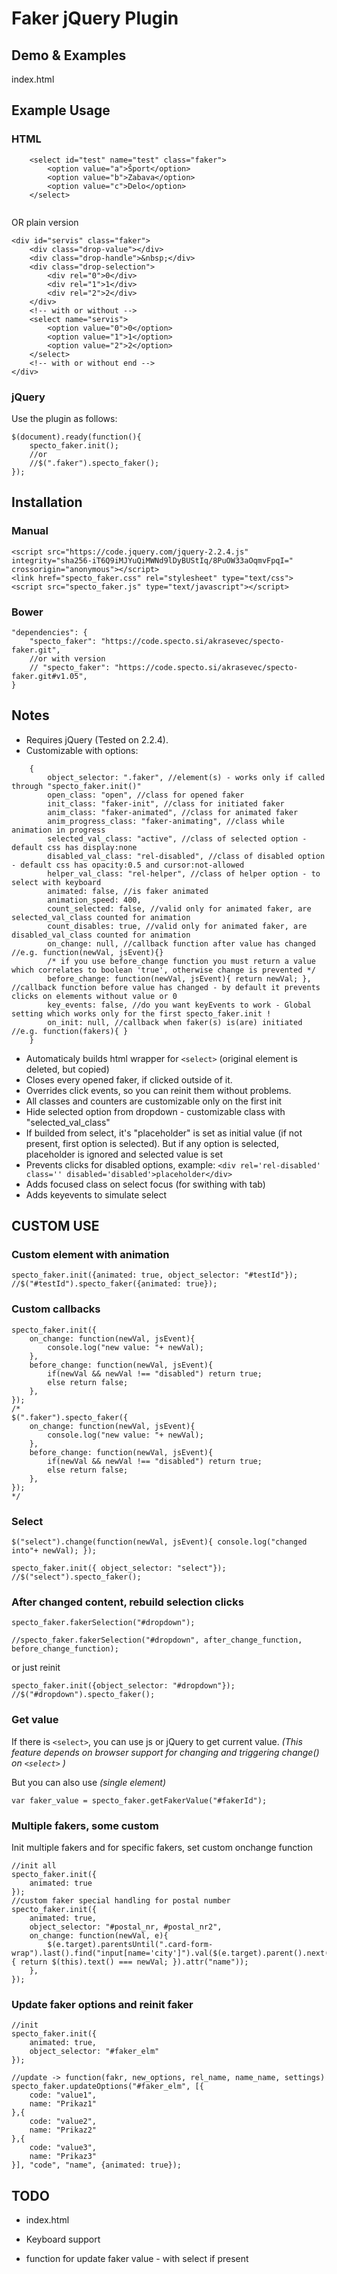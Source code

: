 # Faker jQuery Plugin

## Demo & Examples
index.html

## Example Usage

### HTML

```
	<select id="test" name="test" class="faker">
		<option value="a">Šport</option>
		<option value="b">Zabava</option>
		<option value="c">Delo</option>
	</select>
	
```

OR plain version

```
<div id="servis" class="faker">
	<div class="drop-value"></div>
	<div class="drop-handle">&nbsp;</div>
	<div class="drop-selection">
		<div rel="0">0</div>
		<div rel="1">1</div>
		<div rel="2">2</div>
	</div>
	<!-- with or without -->
	<select name="servis">
		<option value="0">0</option>
		<option value="1">1</option>
		<option value="2">2</option>
	</select>
	<!-- with or without end -->
</div>

```

### jQuery

Use the plugin as follows:

```
$(document).ready(function(){
	specto_faker.init(); 
	//or 
	//$(".faker").specto_faker();
});

```

## Installation

### Manual

```
<script src="https://code.jquery.com/jquery-2.2.4.js" integrity="sha256-iT6Q9iMJYuQiMWNd9lDyBUStIq/8PuOW33aOqmvFpqI=" crossorigin="anonymous"></script>
<link href="specto_faker.css" rel="stylesheet" type="text/css">
<script src="specto_faker.js" type="text/javascript"></script>

```

### Bower

```
"dependencies": {
	"specto_faker": "https://code.specto.si/akrasevec/specto-faker.git",
	//or with version
	// "specto_faker": "https://code.specto.si/akrasevec/specto-faker.git#v1.05",
}

```

## Notes

* Requires jQuery (Tested on 2.2.4).
* Customizable with options:

```
    {
		object_selector: ".faker", //element(s) - works only if called through "specto_faker.init()"
		open_class: "open", //class for opened faker
		init_class: "faker-init", //class for initiated faker
		anim_class: "faker-animated", //class for animated faker
		anim_progress_class: "faker-animating", //class while animation in progress
		selected_val_class: "active", //class of selected option - default css has display:none
		disabled_val_class: "rel-disabled", //class of disabled option - default css has opacity:0.5 and cursor:not-allowed
		helper_val_class: "rel-helper", //class of helper option - to select with keyboard
		animated: false, //is faker animated
		animation_speed: 400,
		count_selected: false, //valid only for animated faker, are selected_val_class counted for animation
		count_disables: true, //valid only for animated faker, are disabled_val_class counted for animation
		on_change: null, //callback function after value has changed //e.g. function(newVal, jsEvent){}
		/* if you use before_change function you must return a value which correlates to boolean 'true', otherwise change is prevented */
		before_change: function(newVal, jsEvent){ return newVal; }, //callback function before value has changed - by default it prevents clicks on elements without value or 0
		key_events: false, //do you want keyEvents to work - Global setting which works only for the first specto_faker.init !
		on_init: null, //callback when faker(s) is(are) initiated //e.g. function(fakers){ }
	}
```

* Automaticaly builds html wrapper for ```<select>``` (original element is deleted, but copied)
* Closes every opened faker, if clicked outside of it.
* Overrides click events, so you can reinit them without problems.
* All classes and counters are customizable only on the first init
* Hide selected option from dropdown - customizable class with "selected_val_class"
* If builded from select, it's "placeholder" is set as initial value (if not present, first option is selected). But if any option is selected, placeholder is ignored and selected value is set
* Prevents clicks for disabled options, example: ```<div rel='rel-disabled' class='' disabled='disabled'>placeholder</div>```
* Adds focused class on select focus (for swithing with tab)
* Adds keyevents to simulate select


## CUSTOM USE 


### Custom element with animation

```
specto_faker.init({animated: true, object_selector: "#testId"});
//$("#testId").specto_faker({animated: true});

```

### Custom callbacks

```
specto_faker.init({
	on_change: function(newVal, jsEvent){
		console.log("new value: "+ newVal);
	},
	before_change: function(newVal, jsEvent){
		if(newVal && newVal !== "disabled") return true;
		else return false;
	},
});
/*
$(".faker").specto_faker({
	on_change: function(newVal, jsEvent){
		console.log("new value: "+ newVal);
	},
	before_change: function(newVal, jsEvent){
		if(newVal && newVal !== "disabled") return true;
		else return false;
	},
});
*/

```

### Select

```
$("select").change(function(newVal, jsEvent){ console.log("changed into"+ newVal); }); 

specto_faker.init({ object_selector: "select"});
//$("select").specto_faker();

```

### After changed content, rebuild selection clicks

```
specto_faker.fakerSelection("#dropdown");

//specto_faker.fakerSelection("#dropdown", after_change_function, before_change_function);

```

or just reinit

```
specto_faker.init({object_selector: "#dropdown"});
//$("#dropdown").specto_faker();

```

### Get value

If there is ```<select>```, you can use js or jQuery to get current value. 
<i>(This feature depends on browser support for changing and triggering change() on ```<select>``` )</i>

But you can also use <i>(single element)</i>

```
var faker_value = specto_faker.getFakerValue("#fakerId");

```

### Multiple fakers, some custom

Init multiple fakers and for specific fakers, set custom onchange function

```
//init all
specto_faker.init({
	animated: true
});
//custom faker special handling for postal number
specto_faker.init({
	animated: true,
	object_selector: "#postal_nr, #postal_nr2",
	on_change: function(newVal, e){
		$(e.target).parentsUntil(".card-form-wrap").last().find("input[name='city']").val($(e.target).parent().next().find("option").filter(function(){ return $(this).text() === newVal; }).attr("name"));
	},
});

```

### Update faker options and reinit faker


```
//init
specto_faker.init({
	animated: true,
	object_selector: "#faker_elm"
});

//update -> function(fakr, new_options, rel_name, name_name, settings)
specto_faker.updateOptions("#faker_elm", [{
	code: "value1",
	name: "Prikaz1"
},{
	code: "value2",
	name: "Prikaz2"
},{
	code: "value3",
	name: "Prikaz3"
}], "code", "name", {animated: true});

```


## TODO

* index.html

* Keyboard support

* function for update faker value - with select if present
